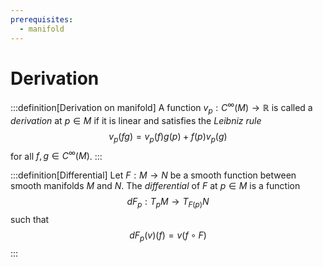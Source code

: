 ```yaml
---
prerequisites:
  - manifold
---
```


# Derivation

:::definition[Derivation on manifold]
A function $v_p: C^\infty(M) \to ℝ$ is called a *derivation* at $p \in M$ if it is linear and satisfies the *Leibniz rule*
$$
v_p(fg) = v_p(f)g(p) + f(p)v_p(g)
$$
for all $f, g \in C^\infty(M)$.
:::

:::definition[Differential]
Let $F: M \to N$ be a smooth function between smooth manifolds $M$ and $N$. The *differential* of $F$ at $p \in M$ is a function
$$dF_p : T_pM \to T_{F(p)}N$$
such that
$$dF_p(v)(f) = v(f \circ F)$$
:::
